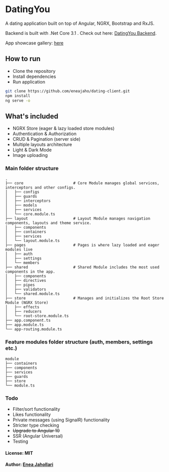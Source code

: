 # DatingYou
A dating application built on top of Angular, NGRX, Bootstrap and RxJS.

Backend is built with .Net Core 3.1 . Check out here: [DatingYou Backend](https://github.com/eneajaho/dating-api).

App showcase gallery: [here](https://imgur.com/a/r6bIrfG)

## How to run
- Clone the repository
- Install dependencies
- Run application

```bash
git clone https://github.com/eneajaho/dating-client.git
npm install
ng serve -o
```


## What's included
- NGRX Store (eager & lazy loaded store modules)
- Authentication & Authorization
- CRUD & Pagination (server side)
- Multiple layouts architecture 
- Light & Dark Mode
- Image uploading


### Main folder structure
    .
    ├── core                      # Core Module manages global services, interceptors and other configs.
    │   ├── configs
    │   ├── guards
    │   ├── interceptors
    │   ├── models
    │   ├── services
    │   └── core.module.ts
    ├── layout                    # Layout Module manages navigation components, layouts and theme service.
    │   ├── components
    │   ├── containers
    │   ├── services
    │   └── layout.module.ts
    ├── pages                     # Pages is where lazy loaded and eager modules live
    │   ├── auth
    │   ├── settings
    │   └── members
    ├── shared                    # Shared Module includes the most used components in the app. 
    │   ├── components
    │   ├── directives
    │   ├── pipes
    │   ├── validators
    │   └── shared.module.ts
    ├── store                     # Manages and initializes the Root Store Module (NGRX Store)
    │   ├── effects
    │   ├── reducers
    │   └── root-store.module.ts
    ├── app.component.ts
    ├── app.module.ts  
    └── app-routing.module.ts
    
### Feature modules folder structure (auth, members, settings etc.)
     
    module                    
    ├── containers
    ├── components
    ├── services
    ├── guards
    ├── store
    └── module.ts


### Todo
- Filter/sort functionality
- Likes functionality
- Private messages (using SignalR) functionality
- Stricter type checking
- ~~Upgrade to Angular 10~~
- SSR (Angular Universal)
- Testing 

#### License: MIT

#### Author: [Enea Jahollari](https://github.com/eneajaho)
